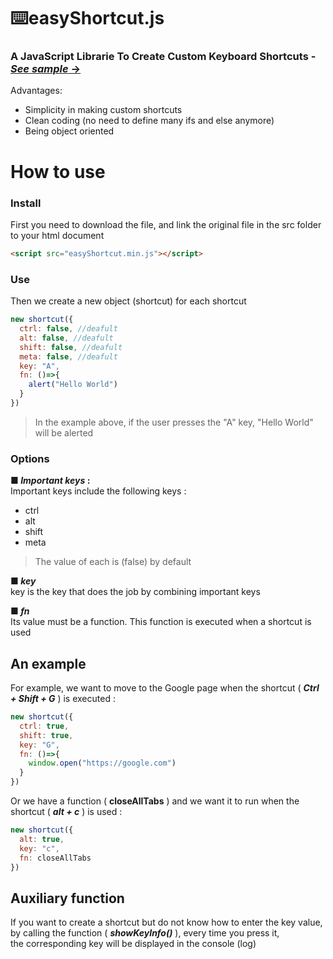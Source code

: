 # :keyboard:easyShortcut.js
### A JavaScript Librarie To Create Custom Keyboard Shortcuts -  [_See sample_ →](https://wwwalireza.github.io/easyShortcut.js/example/example.html)
Advantages: <br>
- Simplicity in making custom shortcuts
- Clean coding (no need to define many ifs and else anymore)
- Being object oriented
# How to use
### Install
First you need to download the file, and link the original file in the src folder to your html document <br>
```html
<script src="easyShortcut.min.js"></script>
```
### Use
Then we create a new object (shortcut) for each shortcut <br>
```js
new shortcut({
  ctrl: false, //deafult
  alt: false, //deafult
  shift: false, //deafult
  meta: false, //deafult
  key: "A",
  fn: ()=>{
    alert("Hello World")
  }
})
```
> In the example above, if the user presses the "A" key, "Hello World" will be alerted <br>

### Options
**■ _Important keys_ :** <br>
Important keys include the following keys :
- ctrl
- alt
- shift
- meta
> The value of each is (false) by default <br>

**■ _key_** <br>
key is the key that does the job by combining important keys <br>

**■ _fn_** <br>
Its value must be a function. This function is executed when a shortcut is used <br>

## An example
For example, we want to move to the Google page when the shortcut ( ***Ctrl + Shift + G*** ) is executed :
```js
new shortcut({
  ctrl: true,
  shift: true,
  key: "G",
  fn: ()=>{
    window.open("https://google.com")
  }
})
```
Or we have a function ( **closeAllTabs** ) and we want it to run when the shortcut ( ***alt + c*** ) is used :
```js
new shortcut({
  alt: true,
  key: "c",
  fn: closeAllTabs
})
```
## Auxiliary function
If you want to create a shortcut but do not know how to enter the key value, by calling the function ( ***showKeyInfo()*** ), every time you press it, <br>
the corresponding key will be displayed in the console (log)



